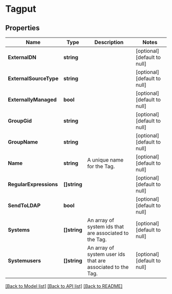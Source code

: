 # Tagput

## Properties
Name | Type | Description | Notes
------------ | ------------- | ------------- | -------------
**ExternalDN** | **string** |  | [optional] [default to null]
**ExternalSourceType** | **string** |  | [optional] [default to null]
**ExternallyManaged** | **bool** |  | [optional] [default to null]
**GroupGid** | **string** |  | [optional] [default to null]
**GroupName** | **string** |  | [optional] [default to null]
**Name** | **string** | A unique name for the Tag. | [optional] [default to null]
**RegularExpressions** | **[]string** |  | [optional] [default to null]
**SendToLDAP** | **bool** |  | [optional] [default to null]
**Systems** | **[]string** | An array of system ids that are associated to the Tag. | [optional] [default to null]
**Systemusers** | **[]string** | An array of system user ids that are associated to the Tag. | [optional] [default to null]

[[Back to Model list]](../README.md#documentation-for-models) [[Back to API list]](../README.md#documentation-for-api-endpoints) [[Back to README]](../README.md)


